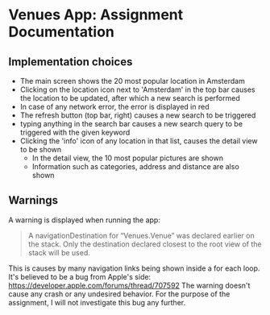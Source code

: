 # Venues App: Assignment Documentation

## Implementation choices

* The main screen shows the 20 most popular location in Amsterdam
* Clicking on the location icon next to 'Amsterdam' in the top bar causes the location to be updated, after which a new search is performed
* In case of any network error, the error is displayed in red
* The refresh button (top bar, right) causes a new search to be triggered
* typing anything in the search bar causes a new search query to be triggered with the given keyword
* Clicking the 'info' icon of any location in that list, causes the detail view to be shown
    * In the detail view, the 10 most popular pictures are shown
    * Information such as categories, address and distance are also shown

## Warnings
A warning is displayed when running the app:

> A navigationDestination for “Venues.Venue” was declared earlier on the stack. Only the destination declared closest to the root view of the stack will be used.

This is causes by many navigation links being shown inside a for each loop. It's believed to be a bug from Apple's side: https://developer.apple.com/forums/thread/707592
The warning doesn't cause any crash or any undesired behavior. For the purpose of the assignment, I will not investigate this bug any further.

